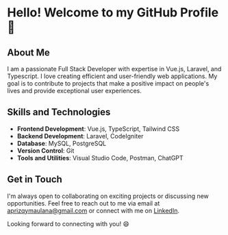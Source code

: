 # Hello! Welcome to my GitHub Profile 👋

## About Me
I am a passionate Full Stack Developer with expertise in Vue.js, Laravel, and Typescript. I love creating efficient and user-friendly web applications. My goal is to contribute to projects that make a positive impact on people's lives and provide exceptional user experiences.

## Skills and Technologies
- **Frontend Development**: Vue.js, TypeScript, Tailwind CSS
- **Backend Development**: Laravel, CodeIgniter
- **Database**: MySQL, PostgreSQL
- **Version Control**: Git
- **Tools and Utilities**: Visual Studio Code, Postman, ChatGPT

## Get in Touch
I'm always open to collaborating on exciting projects or discussing new opportunities. Feel free to reach out to me via email at [aprizqymaulana@gmail.com](mailto:aprizqymaulana@gmail.com) or connect with me on [LinkedIn](https://www.linkedin.com/in/aprizqy/).

Looking forward to connecting with you! 😄
